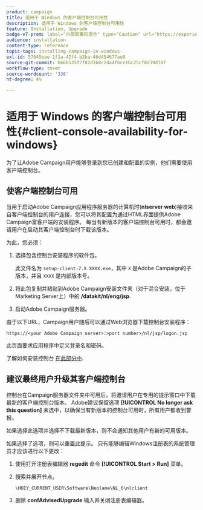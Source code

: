 ```yaml
---
product: campaign
title: 适用于 Windows 的客户端控制台可用性
description: 适用于 Windows 的客户端控制台可用性
feature: Installation, Upgrade
badge-v7-prem: label="内部部署和混合" type="Caution" url="https://experienceleague.adobe.com/docs/campaign-classic/using/installing-campaign-classic/architecture-and-hosting-models/hosting-models-lp/hosting-models.html?lang=zh-Hans" tooltip="仅适用于内部部署和混合部署"
audience: installation
content-type: reference
topic-tags: installing-campaign-in-windows-
exl-id: 57845eae-1f1a-42f4-b2ba-46d454677ae0
source-git-commit: b666535f7f82d1b8c2da4fbce1bc25cf8d39d187
workflow-type: tm+mt
source-wordcount: '338'
ht-degree: 4%

---
```


# 适用于 Windows 的客户端控制台可用性{#client-console-availability-for-windows}



为了让Adobe Campaign用户能够登录到您已创建和配置的实例，他们需要使用客户端控制台。

## 使客户端控制台可用

当用于启动Adobe Campaign应用程序服务器的计算机时(**nlserver web**)接收来自客户端控制台的用户连接，您可以将其配置为通过HTML界面提供Adobe Campaign富客户端的安装程序。 每当有新版本的客户端控制台可用时，都会邀请用户在启动其客户端控制台时下载该版本。

为此，您必须：

1. 选择包含控制台安装程序的软件包。

   此文件名为 `setup-client-7.X.XXXX.exe`，其中 `X` 是Adobe Campaign的子版本，并且 `XXXX` 是内部版本号。

1. 将此包复制并粘贴到Adobe Campaign安装文件夹（对于混合安装，位于Marketing Server上）中的 **/datakit/nl/eng/jsp**.
1. 启动Adobe Campaign服务器。

由于以下URL，Campaign用户随后可以通过Web浏览器下载控制台安装程序：

```
https://<your Adobe Campaign server>:>port number>/nl/jsp/logon.jsp
```

此页面要求应用程序中定义登录名和密码。

了解如何安装控制台 [在此部分中](../../installation/using/installing-the-client-console.md).

## 建议最终用户升级其客户端控制台

控制台在Campaign服务器文件夹中可用后，将邀请用户在专用的提示窗口中下载最新的客户端控制台版本。 Adobe建议保留选项 **[!UICONTROL No longer ask this question]** 未选中，以确保当有新版本的控制台可用时，所有用户都收到警报。

如果选择此选项并选择不下载最新版本，则不会通知其他用户有新的可用版本。

如果选择了选项，则可以重置此提示。 只有能够编辑Windows注册表的系统管理员才应该进行以下更改：

1. 使用打开注册表编辑器 **regedit** 命令 **[!UICONTROL Start > Run]** 菜单。
1. 搜索并展开节点。

   ```
   \HKEY_CURRENT_USER\Software\Neolane\NL_6\nlclient
   ```

1. 删除 **confAdvisedUpgrade** 输入并关闭注册表编辑器。
